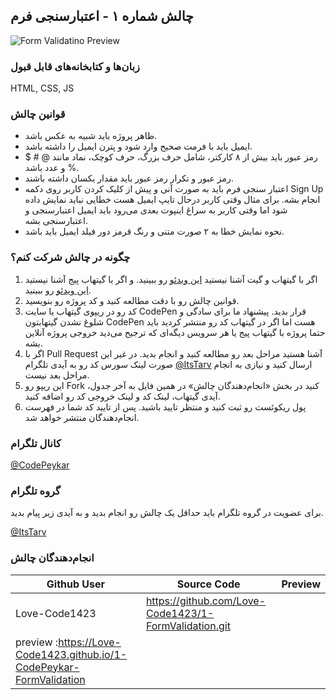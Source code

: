 ## چالش شماره ۱ - اعتبارسنجی فرم
![Form Validatino Preview](FormValidation.png)


### زبان‌ها و کتابخانه‌های قابل قبول
HTML, CSS, JS

### قوانین چالش
- ظاهر پروژه باید شبیه به عکس باشد.
- ایمیل باید با فرمت صحیح وارد شود و پترن ایمیل را داشته باشد.
- رمز عبور باید بیش از ۸ کارکتر، شامل حرف بزرگ، حرف کوچک، نماد مانند @ # $ % و عدد باشد.
- رمز عبور و تکرار رمز عبور باید مقدار یکسان داشته باشند.
- اعتبار سنجی فرم باید به صورت آنی و پیش از کلیک کردن کاربر روی دکمه Sign Up انجام بشه. برای مثال وقتی کاربر درحال تایپ ایمیل هست خطایی نباید نمایش داده شود اما وقتی کاربر به سراغ اینپوت بعدی می‌رود باید ایمیل اعتبارسنجی و اعتبارسنجی بشه.
- نحوه نمایش خطا به ۲ صورت متنی و رنگ قرمز دور فیلد ایمیل باید باشد.



### چگونه در چالش شرکت کنم؟
1. اگر با گیتهاب و گیت آشنا نیستید [این ویدئو](http://youtu.be/xDdal3QSypE) رو ببینید. و اگر با گیتهاب پیج آشنا نیستید [این ویدئو](http://youtu.be/lXpVO4K441w) رو ببینید.
2. قوانین چالش رو با دقت مطالعه کنید و کد پروژه رو بنویسید.
3. کد رو در ریپوی گیتهاب یا سایت CodePen قرار بدید. پیشنهاد ما برای سادگی و شلوغ نشدن گیتهابتون CodePen هست اما اگر در گیتهاب کد رو منتشر کردید باید حتما پروژه با گیتهاب پیج یا هر سرویس دیگه‌ای که ترجیح می‌دید خروجی پروژه آنلاین بشه.
4. اگر با Pull Request آشنا هستید مراحل بعد رو مطالعه کنید و انجام بدید. در غیر این صورت لینک سورس کد رو به آیدی تلگرام [@ItsTarv](https://t.me/ItsTarv) ارسال کنید و نیازی به انجام مراحل بعد نیست.
5. این ریپو رو Fork کنید در بخش «انجام‌دهندگان چالش» در همین فایل به آخر جدول، آیدی گیتهاب، لینک کد و لینک خروجی کد رو اضافه کنید.
6. پول ریکوئست رو ثبت کنید و منتظر تایید باشید. پس از تایید کد شما در فهرست انجام‌دهندگان منتشر خواهد شد.

### کانال تلگرام
[@CodePeykar](https://t.me/CodePeykar)
### گروه تلگرام
برای عضویت در گروه تلگرام باید حداقل یک چالش رو انجام بدید و به آیدی زیر پیام بدید.

[@ItsTarv](https://t.me/ItsTarv)

### انجام‌دهندگان چالش

| Github User                       | Source Code                    | Preview                         |
| --------------------------------- | ------------------------------ | ------------------------------- |
| Love-Code1423 | https://github.com/Love-Code1423/1-FormValidation.git |
| preview :https://Love-Code1423.github.io/1-CodePeykar-FormValidation  |
